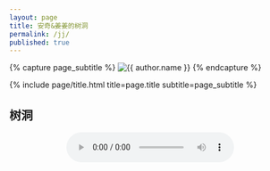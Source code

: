 ```yaml
---
layout: page
title: 安奇&姜姜的树洞
permalink: /jj/
published: true
---
```


<div class="page" markdown="1">

{% capture page_subtitle %}
<img
    class="me"
    alt="{{ author.name }}"
    src="{{ site.author.photo | relative_url }}"
    srcset="{{ site.author.photo2x | relative_url }} 2x"
/>
{% endcapture %}

{% include page/title.html title=page.title subtitle=page_subtitle %}

## 树洞

<p style="text-align: center;"><audio src="https://music.163.com/song/media/outer/url?id=5392945.mp3" preload="preload" controls="controls"></audio>

<script type="text/javascript">function show_runtime(){window.setTimeout("show_runtime()",1000);X=new 
Date("04/30/2019 17:48:00");
Y=new Date();T=(Y.getTime()-X.getTime());M=24*60*60*1000;
a=T/M;A=Math.floor(a);b=(a-A)*24;B=Math.floor(b);c=(b-B)*60;C=Math.floor((b-B)*60);D=Math.floor((c-C)*60);
runtime_span.innerHTML="认识姜姜的第: "+A+"天"+B+"小时"+C+"分"+D+"秒"}show_runtime();</script></p>

</div>
